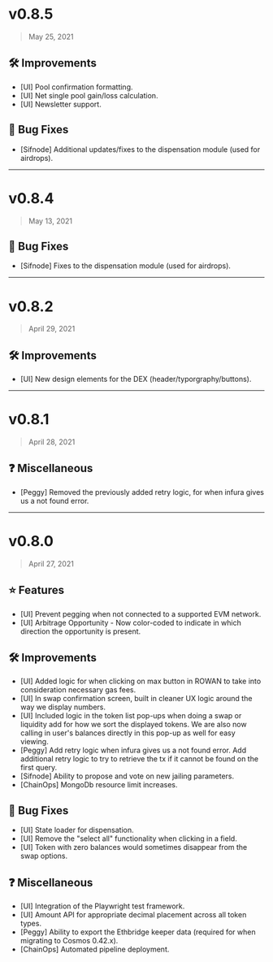 # v0.8.5
> May 25, 2021

## 🛠 Improvements

- [UI] Pool confirmation formatting.
- [UI] Net single pool gain/loss calculation.
- [UI] Newsletter support.

## 🐛 Bug Fixes

- [Sifnode] Additional updates/fixes to the dispensation module (used for airdrops).

----

# v0.8.4
> May 13, 2021

## 🐛 Bug Fixes

- [Sifnode] Fixes to the dispensation module (used for airdrops).

----

# v0.8.2
> April 29, 2021

## 🛠 Improvements

- [UI] New design elements for the DEX (header/typorgraphy/buttons).

----

# v0.8.1
> April 28, 2021

## ❓ Miscellaneous

- [Peggy] Removed the previously added retry logic, for when infura gives us a not found error.

----

# v0.8.0
> April 27, 2021

## ⭐ Features

- [UI] Prevent pegging when not connected to a supported EVM network.
- [UI] Arbitrage Opportunity - Now color-coded to indicate in which direction the opportunity is present.

## 🛠 Improvements

- [UI] Added logic for when clicking on max button in ROWAN to take into consideration necessary gas fees.
- [UI] In swap confirmation screen, built in cleaner UX logic around the way we display numbers. 
- [UI] Included logic in the token list pop-ups when doing a swap or liquidity add for how we sort the displayed tokens. We are also now calling in user's balances directly in this pop-up as well for easy viewing.
- [Peggy] Add retry logic when infura gives us a not found error. Add additional retry logic to try to retrieve the tx if it cannot be found on the first query.
- [Sifnode] Ability to propose and vote on new jailing parameters.
- [ChainOps] MongoDb resource limit increases.

## 🐛 Bug Fixes

- [UI] State loader for dispensation.
- [UI] Remove the "select all" functionality when clicking in a field.
- [UI] Token with zero balances would sometimes disappear from the swap options.

## ❓ Miscellaneous

- [UI] Integration of the Playwright test framework.
- [UI] Amount API for appropriate decimal placement across all token types.
- [Peggy] Ability to export the Ethbridge keeper data (required for when migrating to Cosmos 0.42.x).
- [ChainOps] Automated pipeline deployment.
